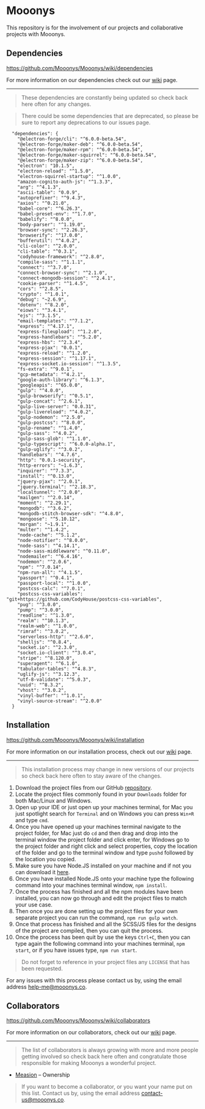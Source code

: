 # Mooonys
This repository is for the involvement of our projects and collaborative projects with Mooonys.

## Dependencies

https://github.com/Mooonys/Mooonys/wiki/dependencies

For more information on our dependencies check out our [wiki](https://www.mooonys.co/github/dependencies) page.

***

> These dependencies are constantly being updated so check back here often for any changes.

> There could be some dependencies that are deprecated, so please be sure to report any deprecations to our issues page.

```
  "dependencies": {
    "@electron-forge/cli": "^6.0.0-beta.54",
    "@electron-forge/maker-deb": "^6.0.0-beta.54",
    "@electron-forge/maker-rpm": "^6.0.0-beta.54",
    "@electron-forge/maker-squirrel": "^6.0.0-beta.54",
    "@electron-forge/maker-zip": "^6.0.0-beta.54",
    "electron": "10.1.5",
    "electron-reload": "^1.5.0",
    "electron-squirrel-startup": "^1.0.0",
    "amazon-cognito-auth-js": "^1.3.3",
    "arg": "^4.1.3",
    "ascii-table": "0.0.9",
    "autoprefixer": "^9.4.3",
    "axios": "^0.21.0",
    "babel-core": "^6.26.3",
    "babel-preset-env": "^1.7.0",
    "babelify": "^8.0.0",
    "body-parser": "^1.19.0",
    "browser-sync": "^2.26.3",
    "browserify": "^17.0.0",
    "bufferutil": "^4.0.2",
    "cli-color": "^2.0.0",
    "cli-table": "^0.3.1",
    "codyhouse-framework": "^2.8.0",
    "compile-sass": "^1.1.1",
    "connect": "^3.7.0",
    "connect-browser-sync": "^2.1.0",
    "connect-mongodb-session": "^2.4.1",
    "cookie-parser": "^1.4.5",
    "cors": "^2.8.5",
    "crypto": "^1.0.1",
    "debug": "~2.6.9",
    "dotenv": "^8.2.0",
    "eiows": "^3.4.1",
    "ejs": "^3.1.5",
    "email-templates": "^7.1.2",
    "express": "^4.17.1",
    "express-fileupload": "^1.2.0",
    "express-handlebars": "^5.2.0",
    "express-hbs": "^2.3.4",
    "express-pjax": "0.0.1",
    "express-reload": "^1.2.0",
    "express-session": "^1.17.1",
    "express-socket.io-session": "^1.3.5",
    "fs-extra": "^9.0.1",
    "gcp-metadata": "^4.2.1",
    "google-auth-library": "^6.1.3",
    "googleapis": "^65.0.0",
    "gulp": "^4.0.0",
    "gulp-browserify": "^0.5.1",
    "gulp-concat": "^2.6.1",
    "gulp-live-server": "0.0.31",
    "gulp-livereload": "^4.0.2",
    "gulp-nodemon": "^2.5.0",
    "gulp-postcss": "^8.0.0",
    "gulp-rename": "^1.4.0",
    "gulp-sass": "^4.0.2",
    "gulp-sass-glob": "^1.1.0",
    "gulp-typescript": "^6.0.0-alpha.1",
    "gulp-uglify": "^3.0.2",
    "handlebars": "^4.7.6",
    "http": "0.0.1-security",
    "http-errors": "~1.6.3",
    "inquirer": "^7.3.3",
    "install": "^0.13.0",
    "jquery-pjax": "^2.0.1",
    "jquery.terminal": "^2.18.3",
    "localtunnel": "^2.0.0",
    "mailgen": "^2.0.14",
    "moment": "^2.29.1",
    "mongodb": "^3.6.2",
    "mongodb-stitch-browser-sdk": "^4.8.0",
    "mongoose": "^5.10.12",
    "morgan": "~1.9.1",
    "multer": "^1.4.2",
    "node-cache": "^5.1.2",
    "node-notifier": "^8.0.0",
    "node-sass": "^4.14.1",
    "node-sass-middleware": "^0.11.0",
    "nodemailer": "^6.4.16",
    "nodemon": "^2.0.6",
    "npm": "^7.0.14",
    "npm-run-all": "^4.1.5",
    "passport": "^0.4.1",
    "passport-local": "^1.0.0",
    "postcss-calc": "^7.0.1",
    "postcss-css-variables": "git+https://github.com/CodyHouse/postcss-css-variables",
    "pug": "^3.0.0",
    "pump": "^3.0.0",
    "readline": "^1.3.0",
    "realm": "^10.1.3",
    "realm-web": "^1.0.0",
    "rimraf": "^3.0.2",
    "serverless-http": "^2.6.0",
    "shelljs": "^0.8.4",
    "socket.io": "^2.3.0",
    "socket.io-client": "^3.0.4",
    "stripe": "^8.120.0",
    "superagent": "^6.1.0",
    "tabulator-tables": "^4.8.3",
    "uglify-js": "^3.12.3",
    "utf-8-validate": "^5.0.3",
    "uuid": "^8.3.2",
    "vhost": "^3.0.2",
    "vinyl-buffer": "^1.0.1",
    "vinyl-source-stream": "^2.0.0"
  }
```

## Installation

https://github.com/Mooonys/Mooonys/wiki/installation

For more information on our installation process, check out our [wiki](https://www.mooonys.co/github/installation) page.

***

> This installation process may change in new versions of our projects so check back here often to stay aware of the changes.

1. Download the project files from our GitHub [repository](https://github.com/Mooonys/Mooonys).
2. Locate the project files commonly found in your ``Downloads`` folder for both Mac/Linux and Windows.
3. Open up your IDE or just open up your machines terminal, for Mac you just spotlight search for ``Terminal`` and on Windows you can press ``Win+R`` and type ``cmd``.
4. Once you have opened up your machines terminal navigate to the project folder, for Mac just do ``cd`` and then drag and drop into the terminal window the project folder and click enter, for Windows go to the project folder and right click and select properties, copy the location of the folder and go to the terminal window and type ``pushd`` followed by the location you copied.
5. Make sure you have Node.JS installed on your machine and if not you can download it [here](https://nodejs.org/en/).
6. Once you have installed Node.JS onto your machine type the following command into your machines terminal window, ``npm install``.
7. Once the process has finished and all the npm modules have been installed, you can now go through and edit the project files to match your use case.
8. Then once you are done setting up the project files for your own separate project you can run the command, ``npm run gulp watch``.
9. Once that process has finished and all the SCSS/JS files for the designs of the project are compiled, then you can quit the process.
10. Once the process has been quit by use the keys ``Ctrl+C``, then you can type again the following command into your machines terminal, ``npm start``, or if you have issues type, ``npm run start``.

> Do not forget to reference in your project files any ``LICENSE`` that has been requested.

For any issues with this process please contact us by, using the email address [help-me@mooonys.co](mailto:help-me@mooonys.co).

## Collaborators

https://github.com/Mooonys/Mooonys/wiki/collaborators

For more information on our collaborators, check out our [wiki](https://www.mooonys.co/github/collaborators) page.

***

> The list of collaborators is always growing with more and more people getting involved so check back here often and congratulate those responsible for making Mooonys a wonderful project.

* [Measion](https://github.com/Measion) – Ownership

> If you want to become a collaborator, or you want your name put on this list. Contact us by, using the email address [contact-us@mooonys.co](mailto:contact-us@mooonys.co).

